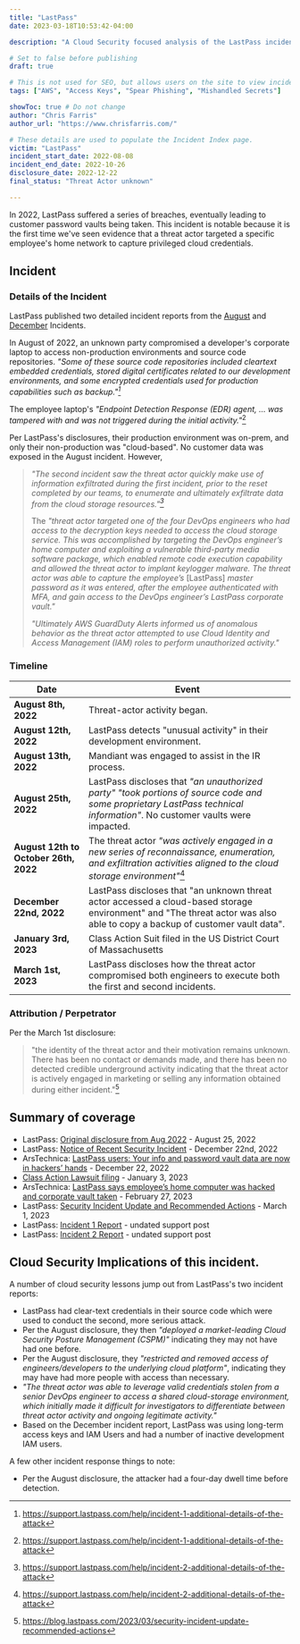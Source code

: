 ```yaml
---
title: "LastPass"
date: 2023-03-18T10:53:42-04:00

description: "A Cloud Security focused analysis of the LastPass incidents of 2022"

# Set to false before publishing
draft: true

# This is not used for SEO, but allows users on the site to view incidents by keyword
tags: ["AWS", "Access Keys", "Spear Phishing", "Mishandled Secrets"]

showToc: true # Do not change
author: "Chris Farris"
author_url: "https://www.chrisfarris.com/"

# These details are used to populate the Incident Index page.
victim: "LastPass"
incident_start_date: 2022-08-08
incident_end_date: 2022-10-26
disclosure_date: 2022-12-22
final_status: "Threat Actor unknown"

---
```


In 2022, LastPass suffered a series of breaches, eventually leading to customer password vaults being taken. This incident is notable because it is the first time we've seen evidence that a threat actor targeted a specific employee's home network to capture privileged cloud credentials.

<!--more--> <!-- This separates the synopsis from the main body -->

## Incident
### Details of the Incident
LastPass published two detailed incident reports from the [August](https://support.lastpass.com/help/incident-1-additional-details-of-the-attack
) and [December](https://support.lastpass.com/help/incident-2-additional-details-of-the-attack
) Incidents.

In August of 2022, an unknown party compromised a developer's corporate laptop to access non-production environments and source code repositories. *"Some of these source code repositories included cleartext embedded credentials, stored digital certificates related to our development environments, and some encrypted credentials used for production capabilities such as backup."[^1]*

The employee laptop's *"Endpoint Detection Response (EDR) agent, … was tampered with and was not triggered during the initial activity."*[^1]

Per LastPass's disclosures, their production environment was on-prem, and only their non-production was "cloud-based". No customer data was exposed in the August incident. However,
> *"The second incident saw the threat actor quickly make use of information exfiltrated during the first incident, prior to the reset completed by our teams, to enumerate and ultimately exfiltrate data from the cloud storage resources."[^2]*
>
> The *"threat actor targeted one of the four DevOps engineers who had access to the decryption keys needed to access the cloud storage service. This was accomplished by targeting the DevOps engineer’s home computer and exploiting a vulnerable third-party media software package, which enabled remote code execution capability and allowed the threat actor to implant keylogger malware. The threat actor was able to capture the employee’s* [LastPass] *master password as it was entered, after the employee authenticated with MFA, and gain access to the DevOps engineer’s LastPass corporate vault."*
>
> *"Ultimately AWS GuardDuty Alerts informed us of anomalous behavior as the threat actor attempted to use Cloud Identity and Access Management (IAM) roles to perform unauthorized activity."*

### Timeline
| Date | Event |
| ------ | ----- |
| **August 8th, 2022** | Threat-actor activity began.|
| **August 12th, 2022** | LastPass detects "unusual activity" in their development environment.|
| **August 13th, 2022** | Mandiant was engaged to assist in the IR process.|
| **August 25th, 2022** | LastPass discloses that *"an unauthorized party"* *"took portions of source code and some proprietary LastPass technical information"*. No customer vaults were impacted.|
| **August 12th to October 26th, 2022** | The threat actor *"was actively engaged in a new series of reconnaissance, enumeration, and exfiltration activities aligned to the cloud storage environment"*[^2]|
| **December 22nd, 2022** | LastPass discloses that "an unknown threat actor accessed a cloud-based storage environment" and "The threat actor was also able to copy a backup of customer vault data".|
| **January 3rd, 2023** | Class Action Suit filed in the US District Court of Massachusetts|
| **March 1st, 2023** | LastPass discloses how the threat actor compromised both engineers to execute both the first and second incidents.|

### Attribution / Perpetrator
Per the March 1st disclosure:
> "the identity of the threat actor and their motivation remains unknown. There has been no contact or demands made, and there has been no detected credible underground activity indicating that the threat actor is actively engaged in marketing or selling any information obtained during either incident."[^3]

## Summary of coverage
* LastPass: [Original disclosure from Aug 2022](https://web.archive.org/web/20220831034948/https://blog.lastpass.com/2022/08/notice-of-recent-security-incident/) - August 25, 2022
* LastPass: [Notice of Recent Security Incident](https://blog.lastpass.com/2022/12/notice-of-recent-security-incident/
) - December 22nd, 2022
* ArsTechnica: [LastPass users: Your info and password vault data are now in hackers’ hands](https://arstechnica.com/information-technology/2022/12/lastpass-says-hackers-have-obtained-vault-data-and-a-wealth-of-customer-info/
) - December 22, 2022
* [Class Action Lawsuit filing](https://assets.law360news.com/1562000/1562534/https-ecf-mad-uscourts-gov-doc1-095111497456.pdf)  - January 3, 2023
* ArsTechnica: [LastPass says employee’s home computer was hacked and corporate vault taken](https://arstechnica.com/information-technology/2023/02/lastpass-hackers-infected-employees-home-computer-and-stole-corporate-vault/) - February 27, 2023
* LastPass: [Security Incident Update and Recommended Actions](https://blog.lastpass.com/2023/03/security-incident-update-recommended-actions/
) - March 1, 2023
* LastPass: [Incident 1 Report](https://support.lastpass.com/help/incident-1-additional-details-of-the-attack) - undated support post
* LastPass: [Incident 2 Report](https://support.lastpass.com/help/incident-2-additional-details-of-the-attack) - undated support post


## Cloud Security Implications of this incident.
A number of cloud security lessons jump out from LastPass's two incident reports:
* LastPass had clear-text credentials in their source code which were used to conduct the second, more serious attack.
* Per the August disclosure, they then *"deployed a market-leading Cloud Security Posture Management (CSPM)"* indicating they may not have had one before.
* Per the August disclosure, they *"restricted and removed access of engineers/developers to the underlying cloud platform"*, indicating they may have had more people with access than necessary.
* *"The threat actor was able to leverage valid credentials stolen from a senior DevOps engineer to access a shared cloud-storage environment, which initially made it difficult for investigators to differentiate between threat actor activity and ongoing legitimate activity."*
* Based on the December incident report, LastPass was using long-term access keys and IAM Users and had a number of inactive development IAM users.

A few other incident response things to note:
* Per the August disclosure, the attacker had a four-day dwell time before detection.


[^1]: https://support.lastpass.com/help/incident-1-additional-details-of-the-attack
[^2]: https://support.lastpass.com/help/incident-2-additional-details-of-the-attack
[^3]: https://blog.lastpass.com/2023/03/security-incident-update-recommended-actions

